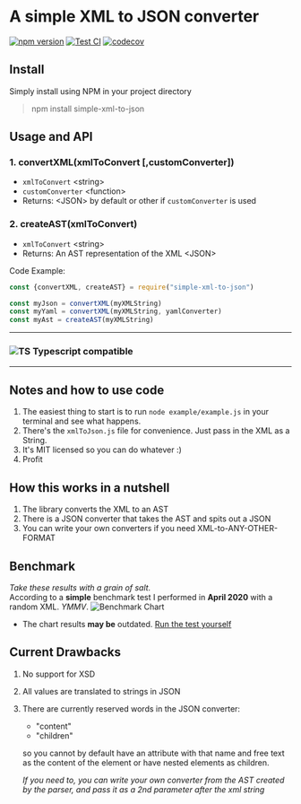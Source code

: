 # A simple XML to JSON converter

[![npm version](https://img.shields.io/npm/v/simple-xml-to-json.svg?style=flat-square)](https://www.npmjs.com/package/simple-xml-to-json)
[![Test CI](https://github.com/nirgit/simple-xml-to-json/actions/workflows/node.js.yml/badge.svg)](https://github.com/nirgit/simple-xml-to-json/actions/workflows/node.js.yml)
[![codecov](https://codecov.io/gh/nirgit/simple-xml-to-json/branch/master/graph/badge.svg?token=XW7CWWM4RV)](https://codecov.io/gh/nirgit/simple-xml-to-json)

## Install
Simply install using NPM in your project directory
> npm install simple-xml-to-json


## Usage and API
### 1. convertXML(xmlToConvert [,customConverter])
   * `xmlToConvert` \<string\>
   * `customConverter` \<function\>
   * Returns: \<JSON\> by default or other if `customConverter` is used
   
### 2. createAST(xmlToConvert)
   * `xmlToConvert` \<string\>
   * Returns: An AST representation of the XML \<JSON\>

Code Example:
```javascript
const {convertXML, createAST} = require("simple-xml-to-json")

const myJson = convertXML(myXMLString)
const myYaml = convertXML(myXMLString, yamlConverter)
const myAst = createAST(myXMLString)
````

---
### ![TS](https://raw.githubusercontent.com/nirgit/assets/master/simple-xml-to-json/ts_icon_32.png) Typescript compatible
---

## Notes and how to use code
1. The easiest thing to start is to run `node example/example.js` in your terminal and see what happens.
2. There's the `xmlToJson.js` file for convenience. Just pass in the XML as a String.
3. It's MIT licensed so you can do whatever :)
4. Profit

## How this works in a nutshell
1. The library converts the XML to an AST
2. There is a JSON converter that takes the AST and spits out a JSON
3. You can write your own converters if you need XML-to-ANY-OTHER-FORMAT

## Benchmark

_Take these results with a grain of salt._\
According to a __simple__ benchmark test I performed in __April 2020__ with a random XML. _YMMV_.
![Benchmark Chart](https://github.com/nirgit/assets/blob/master/simple-xml-to-json/simple-xml-to-json-benchmark.png?raw=true)

* The chart results __may be__ outdated. [Run the test yourself](https://runkit.com/nirgit/simple-xml-to-json-benchmark)


## Current Drawbacks
1. No support for XSD
2. All values are translated to strings in JSON
3. There are currently reserved words in the JSON converter: 
    * "content" 
    * "children"

    so you cannot by default have an attribute with that name and free text as the content of the element or have nested elements as children.
    
    *If you need to, you can write your own converter from the AST created by the parser, and pass it as a 2nd parameter after the xml string*
